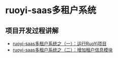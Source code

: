 # ruoyi-saas多租户系统

## 项目开发过程讲解
* [ruoyi-saas多租户系统之（一）：运行RuoYi项目](https://www.toutiao.com/i7024723177938993671/)
* [ruoyi-saas多租户系统之（二）：增加租户信息模块](https://www.toutiao.com/i7024730942874927655/)
